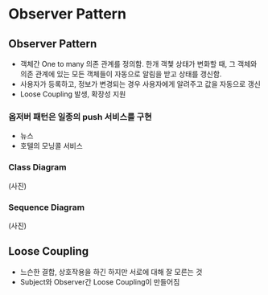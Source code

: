 # Observer Pattern

## Observer Pattern

- 객체간 One to many 의존 관계를 정의함. 한개 객쳋 상태가 변화할 때, 그 객체와 의존 관계에 있는 모든 객체들이 자동으로 알림을 받고 상태를 갱신함.  
- 사용자가 등록하고, 정보가 변경되는 경우 사용자에게 알려주고 값을 자동으로 갱신  
- Loose Coupling 발생, 확장성 지원  


### 옵저버 패턴은 일종의 push 서비스를 구현  
- 뉴스  
- 호텔의 모닝콜 서비스  

### Class Diagram
(사진)

### Sequence Diagram  
(사진)


## Loose Coupling  
- 느슨한 결합, 상호작용을 하긴 하지만 서로에 대해 잘 모른는 것  
- Subject와 Observer간 Loose Coupling이 만들어짐  
